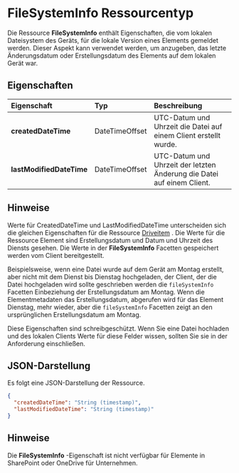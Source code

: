 # <a name="filesysteminfo-resource-type"></a>FileSystemInfo Ressourcentyp

Die Ressource **FileSystemInfo** enthält Eigenschaften, die vom lokalen Dateisystem des Geräts, für die lokale Version eines Elements gemeldet werden. Dieser Aspekt kann verwendet werden, um anzugeben, das letzte Änderungsdatum oder Erstellungsdatum des Elements auf dem lokalen Gerät war.


## <a name="properties"></a>Eigenschaften

| Eigenschaft                 | Typ           | Beschreibung                                                   |
|:-------------------------|:---------------|:--------------------------------------------------------------|
| **createdDateTime**      | DateTimeOffset | UTC-Datum und Uhrzeit die Datei auf einem Client erstellt wurde.       |
| **lastModifiedDateTime** | DateTimeOffset | UTC-Datum und Uhrzeit der letzten Änderung die Datei auf einem Client. |

## <a name="notes"></a>Hinweise

Werte für CreatedDateTime und LastModifiedDateTime unterscheiden sich die gleichen Eigenschaften für die Ressource [Driveitem](driveitem.md) . Die Werte für die Ressource Element sind Erstellungsdatum und Datum und Uhrzeit des Diensts gesehen.
Die Werte in der **FileSystemInfo** Facetten gespeichert werden vom Client bereitgestellt.

Beispielsweise, wenn eine Datei wurde auf dem Gerät am Montag erstellt, aber nicht mit dem Dienst bis Dienstag hochgeladen, der Client, der die Datei hochgeladen wird sollte geschrieben werden die `fileSystemInfo` Facetten Einbeziehung der Erstellungsdatum am Montag. Wenn die Elementmetadaten das Erstellungsdatum, abgerufen wird für das Element Dienstag, mehr wieder, aber die `fileSystemInfo` Facetten zeigt an den ursprünglichen Erstellungsdatum am Montag.

Diese Eigenschaften sind schreibgeschützt. Wenn Sie eine Datei hochladen und des lokalen Clients Werte für diese Felder wissen, sollten Sie sie in der Anforderung einschließen.

## <a name="json-representation"></a>JSON-Darstellung

Es folgt eine JSON-Darstellung der Ressource.

<!-- {
  "blockType": "resource",
  "optionalProperties": [

  ],
  "@odata.type": "microsoft.graph.fileSystemInfo"
}-->

```json
{
  "createdDateTime": "String (timestamp)",
  "lastModifiedDateTime": "String (timestamp)"
}

```

## <a name="remarks"></a>Hinweise

Die **FileSystemInfo** -Eigenschaft ist nicht verfügbar für Elemente in SharePoint oder OneDrive für Unternehmen.

<!-- uuid: 8fcb5dbc-d5aa-4681-8e31-b001d5168d79
2015-10-25 14:57:30 UTC -->
<!-- {
  "type": "#page.annotation",
  "description": "fileSystemInfo resource",
  "keywords": "",
  "section": "documentation",
  "tocPath": ""
}-->
